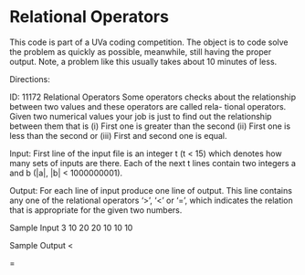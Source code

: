 # Relational Operators


This code is part of a UVa coding competition. The object is to code solve the problem as quickly as possible, meanwhile, still having the proper output. 
Note, a problem like this usually takes about 10 minutes of less. 


Directions: 

ID: 11172 Relational Operators
Some operators checks about the relationship between two values and these operators are called rela- tional operators. Given two numerical values your job is just to find out the relationship between them that is (i) First one is greater than the second (ii) First one is less than the second or (iii) First and second one is equal.

Input:
First line of the input file is an integer t (t < 15) which denotes how many sets of inputs are there. Each of the next t lines contain two integers a and b (|a|, |b| < 1000000001).

Output:
For each line of input produce one line of output. This line contains any one of the relational operators ‘>’, ‘<’ or ‘=’, which indicates the relation that is appropriate for the given two numbers.

Sample Input
3
10 20
20 10
10 10

Sample Output
< 
> 
=
